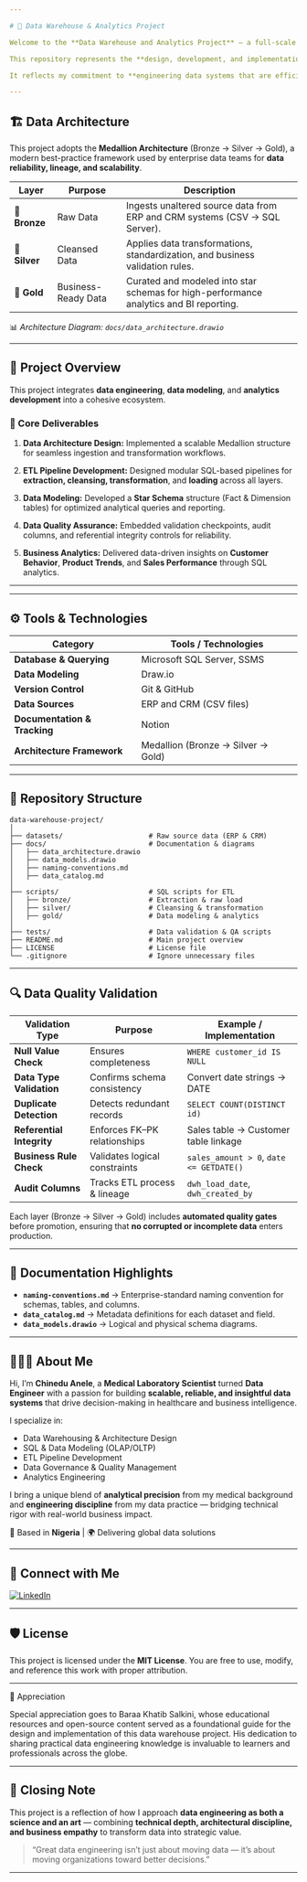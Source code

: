 ```yaml
---

# 🧠 Data Warehouse & Analytics Project

Welcome to the **Data Warehouse and Analytics Project** — a full-scale enterprise-grade solution designed to demonstrate **data engineering excellence** across the entire data lifecycle.

This repository represents the **design, development, and implementation** of a modern **data warehouse and analytics platform**, built to ensure data consistency, scalability, and actionable insights.

It reflects my commitment to **engineering data systems that are efficient, auditable, and business-aligned**.

---
```


## 🏗️ Data Architecture

This project adopts the **Medallion Architecture** (Bronze → Silver → Gold), a modern best-practice framework used by enterprise data teams for **data reliability, lineage, and scalability**.

| **Layer**     | **Purpose**         | **Description**                                                                        |
| ------------- | ------------------- | -------------------------------------------------------------------------------------- |
| 🥉 **Bronze** | Raw Data            | Ingests unaltered source data from ERP and CRM systems (CSV → SQL Server).             |
| 🥈 **Silver** | Cleansed Data       | Applies data transformations, standardization, and business validation rules.          |
| 🥇 **Gold**   | Business-Ready Data | Curated and modeled into star schemas for high-performance analytics and BI reporting. |

📊 *Architecture Diagram: `docs/data_architecture.drawio`*

---

## 📖 Project Overview

This project integrates **data engineering**, **data modeling**, and **analytics development** into a cohesive ecosystem.

### 🔹 Core Deliverables

1. **Data Architecture Design:**
   Implemented a scalable Medallion structure for seamless ingestion and transformation workflows.

2. **ETL Pipeline Development:**
   Designed modular SQL-based pipelines for **extraction, cleansing, transformation**, and **loading** across all layers.

3. **Data Modeling:**
   Developed a **Star Schema** structure (Fact & Dimension tables) for optimized analytical queries and reporting.

4. **Data Quality Assurance:**
   Embedded validation checkpoints, audit columns, and referential integrity controls for reliability.

5. **Business Analytics:**
   Delivered data-driven insights on **Customer Behavior**, **Product Trends**, and **Sales Performance** through SQL analytics.

---
---

## ⚙️ Tools & Technologies

| **Category**                 | **Tools / Technologies**           |
| ---------------------------- | ---------------------------------- |
| **Database & Querying**      | Microsoft SQL Server, SSMS         |
| **Data Modeling**            | Draw.io               |
| **Version Control**          | Git & GitHub                       |
| **Data Sources**             | ERP and CRM (CSV files)            |
| **Documentation & Tracking** | Notion                   |
| **Architecture Framework**   | Medallion (Bronze → Silver → Gold) |

---

## 📂 Repository Structure

```
data-warehouse-project/
│
├── datasets/                     # Raw source data (ERP & CRM)
├── docs/                         # Documentation & diagrams
│   ├── data_architecture.drawio
│   ├── data_models.drawio
│   ├── naming-conventions.md
│   ├── data_catalog.md
│
├── scripts/                      # SQL scripts for ETL
│   ├── bronze/                   # Extraction & raw load
│   ├── silver/                   # Cleansing & transformation
│   ├── gold/                     # Data modeling & analytics
│
├── tests/                        # Data validation & QA scripts
├── README.md                     # Main project overview
├── LICENSE                       # License file
└── .gitignore                    # Ignore unnecessary files
```

---

## 🔍 Data Quality Validation

| **Validation Type**       | **Purpose**                   | **Example / Implementation**            |
| ------------------------- | ----------------------------- | --------------------------------------- |
| **Null Value Check**      | Ensures completeness          | `WHERE customer_id IS NULL`             |
| **Data Type Validation**  | Confirms schema consistency   | Convert date strings → DATE             |
| **Duplicate Detection**   | Detects redundant records     | `SELECT COUNT(DISTINCT id)`             |
| **Referential Integrity** | Enforces FK–PK relationships  | Sales table → Customer table linkage    |
| **Business Rule Check**   | Validates logical constraints | `sales_amount > 0`, `date <= GETDATE()` |
| **Audit Columns**         | Tracks ETL process & lineage  | `dwh_load_date`, `dwh_created_by`       |

Each layer (Bronze → Silver → Gold) includes **automated quality gates** before promotion, ensuring that **no corrupted or incomplete data** enters production.

---

## 📘 Documentation Highlights

* **`naming-conventions.md`** → Enterprise-standard naming convention for schemas, tables, and columns.
* **`data_catalog.md`** → Metadata definitions for each dataset and field.
* **`data_models.drawio`** → Logical and physical schema diagrams.


---

## 👨🏽‍💻 About Me

Hi, I’m **Chinedu Anele**, a **Medical Laboratory Scientist** turned **Data Engineer** with a passion for building **scalable, reliable, and insightful data systems** that drive decision-making in healthcare and business intelligence.

I specialize in:

* Data Warehousing & Architecture Design
* SQL & Data Modeling (OLAP/OLTP)
* ETL Pipeline Development
* Data Governance & Quality Management
* Analytics Engineering

I bring a unique blend of **analytical precision** from my medical background and **engineering discipline** from my data practice — bridging technical rigor with real-world business impact.

📍 Based in **Nigeria** | 🌍 Delivering global data solutions

---

## 🔗 Connect with Me

[![LinkedIn](https://img.shields.io/badge/LinkedIn-0A66C2?style=for-the-badge&logo=linkedin&logoColor=white)](https://www.linkedin.com/in/chinedu-anele-b46464194)

---

## 🛡️ License

This project is licensed under the **MIT License**.
You are free to use, modify, and reference this work with proper attribution.

---
🙏 Appreciation

Special appreciation goes to Baraa Khatib Salkini, whose educational resources and open-source content served as a foundational guide for the design and implementation of this data warehouse project. His dedication to sharing practical data engineering knowledge is invaluable to learners and professionals across the globe.

---
## 🌟 Closing Note

This project is a reflection of how I approach **data engineering as both a science and an art** — combining **technical depth, architectural discipline, and business empathy** to transform data into strategic value.

> “Great data engineering isn’t just about moving data — it’s about moving organizations toward better decisions.”

---
